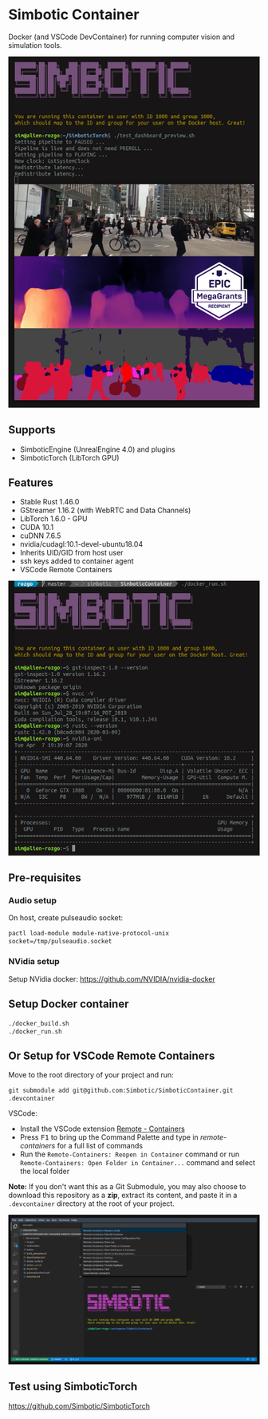 # Simbotic Container
Docker (and VSCode DevContainer) for running computer vision and simulation tools.

![](images/test.png)

## Supports
- SimboticEngine (UnrealEngine 4.0) and plugins
- SimboticTorch (LibTorch GPU)

## Features
- Stable Rust 1.46.0
- GStreamer 1.16.2 (with WebRTC and Data Channels)
- LibTorch 1.6.0 - GPU
- CUDA 10.1
- cuDNN 7.6.5
- nvidia/cudagl:10.1-devel-ubuntu18.04
- Inherits UID/GID from host user
- ssh keys added to container agent
- VSCode Remote Containers

![](images/features.png)

## Pre-requisites

### Audio setup
On host, create pulseaudio socket:

```
pactl load-module module-native-protocol-unix socket=/tmp/pulseaudio.socket
```

### NVidia setup

Setup NVidia docker:
https://github.com/NVIDIA/nvidia-docker

## Setup Docker container
```
./docker_build.sh
./docker_run.sh
```

## Or Setup for VSCode Remote Containers

Move to the root directory of your project and run:
```
git submodule add git@github.com:Simbotic/SimboticContainer.git .devcontainer
```

VSCode:
- Install the VSCode extension [Remote - Containers](https://marketplace.visualstudio.com/items?itemName=ms-vscode-remote.remote-containers)
- Press <kbd>F1</kbd> to bring up the Command Palette and type in *remote-containers* for a full list of commands
- Run the `Remote-Containers: Reopen in Container` command or run `Remote-Containers: Open Folder in Container...` command and select the local folder

**Note:** If you don't want this as a Git Submodule, you may also choose to download this repository as a **zip**, extract its content, and paste it in a `.devcontainer` directory at the root of your project.

![](images/devcontainer.png)

## Test using SimboticTorch
https://github.com/Simbotic/SimboticTorch

